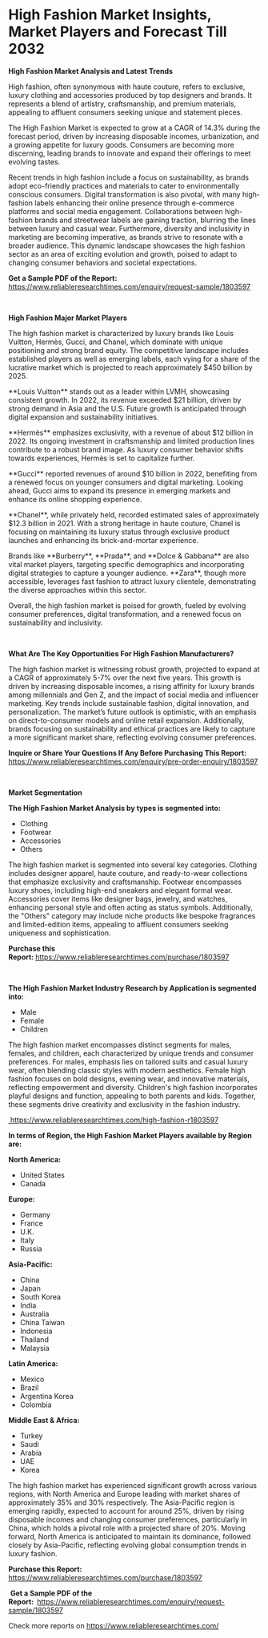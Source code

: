 <p><h1>High Fashion Market Insights, Market Players and Forecast Till 2032</h1></p><p><strong>High Fashion Market Analysis and Latest Trends</strong></p>
<p><p>High fashion, often synonymous with haute couture, refers to exclusive, luxury clothing and accessories produced by top designers and brands. It represents a blend of artistry, craftsmanship, and premium materials, appealing to affluent consumers seeking unique and statement pieces.</p><p>The High Fashion Market is expected to grow at a CAGR of 14.3% during the forecast period, driven by increasing disposable incomes, urbanization, and a growing appetite for luxury goods. Consumers are becoming more discerning, leading brands to innovate and expand their offerings to meet evolving tastes.</p><p>Recent trends in high fashion include a focus on sustainability, as brands adopt eco-friendly practices and materials to cater to environmentally conscious consumers. Digital transformation is also pivotal, with many high-fashion labels enhancing their online presence through e-commerce platforms and social media engagement. Collaborations between high-fashion brands and streetwear labels are gaining traction, blurring the lines between luxury and casual wear. Furthermore, diversity and inclusivity in marketing are becoming imperative, as brands strive to resonate with a broader audience. This dynamic landscape showcases the high fashion sector as an area of exciting evolution and growth, poised to adapt to changing consumer behaviors and societal expectations.</p></p>
<p><strong>Get a Sample PDF of the Report:&nbsp;</strong> <a href="https://www.reliableresearchtimes.com/enquiry/request-sample/1803597?utm_campaign=2381&utm_medium=2&utm_source=Github&utm_content=ia&utm_term=07022025&utm_id=high-fashion">https://www.reliableresearchtimes.com/enquiry/request-sample/1803597</a></p>
<p>&nbsp;</p>
<p><strong>High Fashion Major Market Players</strong></p>
<p><p>The high fashion market is characterized by luxury brands like Louis Vuitton, Hermès, Gucci, and Chanel, which dominate with unique positioning and strong brand equity. The competitive landscape includes established players as well as emerging labels, each vying for a share of the lucrative market which is projected to reach approximately $450 billion by 2025.</p><p>**Louis Vuitton** stands out as a leader within LVMH, showcasing consistent growth. In 2022, its revenue exceeded $21 billion, driven by strong demand in Asia and the U.S. Future growth is anticipated through digital expansion and sustainability initiatives.</p><p>**Hermès** emphasizes exclusivity, with a revenue of about $12 billion in 2022. Its ongoing investment in craftsmanship and limited production lines contribute to a robust brand image. As luxury consumer behavior shifts towards experiences, Hermès is set to capitalize further.</p><p>**Gucci** reported revenues of around $10 billion in 2022, benefiting from a renewed focus on younger consumers and digital marketing. Looking ahead, Gucci aims to expand its presence in emerging markets and enhance its online shopping experience.</p><p>**Chanel**, while privately held, recorded estimated sales of approximately $12.3 billion in 2021. With a strong heritage in haute couture, Chanel is focusing on maintaining its luxury status through exclusive product launches and enhancing its brick-and-mortar experience.</p><p>Brands like **Burberry**, **Prada**, and **Dolce & Gabbana** are also vital market players, targeting specific demographics and incorporating digital strategies to capture a younger audience. **Zara**, though more accessible, leverages fast fashion to attract luxury clientele, demonstrating the diverse approaches within this sector.</p><p>Overall, the high fashion market is poised for growth, fueled by evolving consumer preferences, digital transformation, and a renewed focus on sustainability and inclusivity.</p></p>
<p>&nbsp;</p>
<p><strong>What Are The Key Opportunities For High Fashion Manufacturers?</strong></p>
<p><p>The high fashion market is witnessing robust growth, projected to expand at a CAGR of approximately 5-7% over the next five years. This growth is driven by increasing disposable incomes, a rising affinity for luxury brands among millennials and Gen Z, and the impact of social media and influencer marketing. Key trends include sustainable fashion, digital innovation, and personalization. The market’s future outlook is optimistic, with an emphasis on direct-to-consumer models and online retail expansion. Additionally, brands focusing on sustainability and ethical practices are likely to capture a more significant market share, reflecting evolving consumer preferences.</p></p>
<p><strong>Inquire or Share Your Questions If Any Before Purchasing This Report:</strong> <a href="https://www.reliableresearchtimes.com/enquiry/pre-order-enquiry/1803597?utm_campaign=2381&utm_medium=2&utm_source=Github&utm_content=ia&utm_term=07022025&utm_id=high-fashion">https://www.reliableresearchtimes.com/enquiry/pre-order-enquiry/1803597</a></p>
<p>&nbsp;</p>
<p><strong>Market Segmentation</strong></p>
<p><strong>The High Fashion Market Analysis by types is segmented into:</strong></p>
<p><ul><li>Clothing</li><li>Footwear</li><li>Accessories</li><li>Others</li></ul></p>
<p><p>The high fashion market is segmented into several key categories. Clothing includes designer apparel, haute couture, and ready-to-wear collections that emphasize exclusivity and craftsmanship. Footwear encompasses luxury shoes, including high-end sneakers and elegant formal wear. Accessories cover items like designer bags, jewelry, and watches, enhancing personal style and often acting as status symbols. Additionally, the "Others" category may include niche products like bespoke fragrances and limited-edition items, appealing to affluent consumers seeking uniqueness and sophistication.</p></p>
<p><strong>Purchase this Report:&nbsp;</strong><a href="https://www.reliableresearchtimes.com/purchase/1803597?utm_campaign=2381&utm_medium=2&utm_source=Github&utm_content=ia&utm_term=07022025&utm_id=high-fashion">https://www.reliableresearchtimes.com/purchase/1803597</a></p>
<p>&nbsp;</p>
<p><strong>The High Fashion Market Industry Research by Application is segmented into:</strong></p>
<p><ul><li>Male</li><li>Female</li><li>Children</li></ul></p>
<p><p>The high fashion market encompasses distinct segments for males, females, and children, each characterized by unique trends and consumer preferences. For males, emphasis lies on tailored suits and casual luxury wear, often blending classic styles with modern aesthetics. Female high fashion focuses on bold designs, evening wear, and innovative materials, reflecting empowerment and diversity. Children's high fashion incorporates playful designs and function, appealing to both parents and kids. Together, these segments drive creativity and exclusivity in the fashion industry.</p></p>
<p><a href="https://www.reliableresearchtimes.com/high-fashion-r1803597?utm_campaign=2381&utm_medium=2&utm_source=Github&utm_content=ia&utm_term=07022025&utm_id=high-fashion">&nbsp;https://www.reliableresearchtimes.com/high-fashion-r1803597</a></p>
<p><strong>In terms of Region, the High Fashion Market Players available by Region are:</strong></p>
<p>
    <p> <strong> North America: </strong>
        <ul>
            <li>United States</li>
            <li>Canada</li>
        </ul>
        </p> 
    <p> <strong> Europe: </strong>
        <ul>
            <li>Germany</li>
            <li>France</li>
            <li>U.K.</li>
            <li>Italy</li>
            <li>Russia</li>
        </ul>
        </p> 
    <p> <strong> Asia-Pacific: </strong>
        <ul>
            <li>China</li>
            <li>Japan</li>
            <li>South Korea</li>
            <li>India</li>
            <li>Australia</li>
            <li>China Taiwan</li>
            <li>Indonesia</li>
            <li>Thailand</li>
            <li>Malaysia</li>
        </ul>
        </p> 
    <p> <strong> Latin America: </strong>
        <ul>
            <li>Mexico</li>
            <li>Brazil</li>
            <li>Argentina Korea</li>
            <li>Colombia</li>
        </ul>
        </p> 
    <p> <strong> Middle East & Africa: </strong>
        <ul>
            <li>Turkey</li>
            <li>Saudi</li>
            <li>Arabia</li>
            <li>UAE</li>
            <li>Korea</li>
        </ul>
    </p>
    </p>
<p><p>The high fashion market has experienced significant growth across various regions, with North America and Europe leading with market shares of approximately 35% and 30% respectively. The Asia-Pacific region is emerging rapidly, expected to account for around 25%, driven by rising disposable incomes and changing consumer preferences, particularly in China, which holds a pivotal role with a projected share of 20%. Moving forward, North America is anticipated to maintain its dominance, followed closely by Asia-Pacific, reflecting evolving global consumption trends in luxury fashion.</p></p>
<p><strong>Purchase this Report: </strong><a href="https://www.reliableresearchtimes.com/purchase/1803597?utm_campaign=2381&utm_medium=2&utm_source=Github&utm_content=ia&utm_term=07022025&utm_id=high-fashion">https://www.reliableresearchtimes.com/purchase/1803597</a></p>
<p>&nbsp;<strong>Get a Sample PDF of the Report:&nbsp;&nbsp;</strong><a href="https://www.reliableresearchtimes.com/enquiry/request-sample/1803597?utm_campaign=2381&utm_medium=2&utm_source=Github&utm_content=ia&utm_term=07022025&utm_id=high-fashion">https://www.reliableresearchtimes.com/enquiry/request-sample/1803597</a></p>
<p><strong></strong></p>
<p>Check more reports on <a href="https://www.reliableresearchtimes.com/?utm_campaign=2381&utm_medium=2&utm_source=Github&utm_content=ia&utm_term=07022025&utm_id=high-fashion">https://www.reliableresearchtimes.com/</a></p>